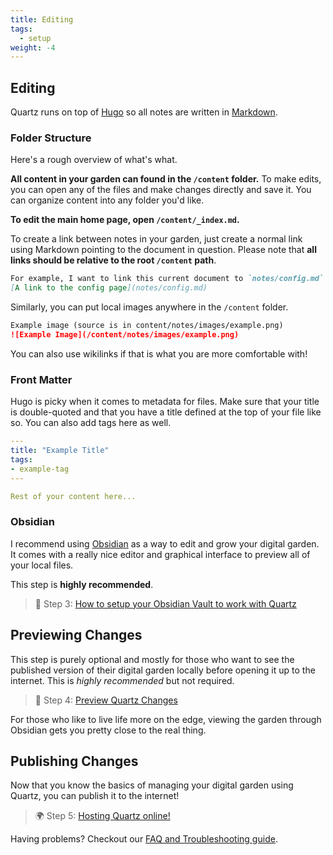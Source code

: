```yaml
---
title: Editing
tags:
  - setup
weight: -4
---
```


## Editing

Quartz runs on top of [Hugo](https://gohugo.io/) so all notes are written in [Markdown](https://www.markdownguide.org/getting-started/).

### Folder Structure

Here's a rough overview of what's what.

**All content in your garden can found in the `/content` folder.** To make edits, you can open any of the files and make changes directly and save it. You can organize content into any folder you'd like.

**To edit the main home page, open `/content/_index.md`.**

To create a link between notes in your garden, just create a normal link using Markdown pointing to the document in question. Please note that **all links should be relative to the root `/content` path**. 

````markdown
For example, I want to link this current document to `notes/config.md`.
[A link to the config page](notes/config.md)
````

Similarly, you can put local images anywhere in the `/content` folder.

````markdown
Example image (source is in content/notes/images/example.png)
![Example Image](/content/notes/images/example.png)
````

You can also use wikilinks if that is what you are more comfortable with!

### Front Matter

Hugo is picky when it comes to metadata for files. Make sure that your title is double-quoted and that you have a title defined at the top of your file like so. You can also add tags here as well.

````yaml
---
title: "Example Title"
tags:
- example-tag
---

Rest of your content here...
````

### Obsidian

I recommend using [Obsidian](http://obsidian.md/) as a way to edit and grow your digital garden. It comes with a really nice editor and graphical interface to preview all of your local files.

This step is **highly recommended**.

 > 
 > 🔗 Step 3: [How to setup your Obsidian Vault to work with Quartz](Obsidian.md)

## Previewing Changes

This step is purely optional and mostly for those who want to see the published version of their digital garden locally before opening it up to the internet. This is *highly recommended* but not required.

 > 
 > 👀 Step 4: [Preview Quartz Changes](Preview-changes.md)

For those who like to live life more on the edge, viewing the garden through Obsidian gets you pretty close to the real thing.

## Publishing Changes

Now that you know the basics of managing your digital garden using Quartz, you can publish it to the internet!

 > 
 > 🌍 Step 5: [Hosting Quartz online!](Hosting.md)

Having problems? Checkout our [FAQ and Troubleshooting guide](Troubleshooting.md).
